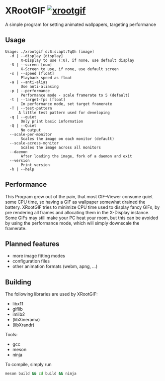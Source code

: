 # XRootGIF [![xrootgif](https://img.shields.io/aur/version/xrootgif.svg)](https://aur.archlinux.org/packages/xrootgif/)

A simple program for setting animated wallpapers, targeting performance

## Usage

``` text
Usage: ./xrootgif d:S:s:apt:TqQh [image]
  -d | --display [display]
       X-Display to use (:0), if none, use default display
  -S | --screen [num]
       X-Screen to use, if none, use default screen
  -s | --speed [float]
       Playback speed as float
  -a | --anti-alias
       Use anti-aliasing
  -p | --performance
       Performance mode - scale framerate to 5 (default)
  -t | --target-fps [float]
       In performance mode, set target framerate
  -T | --test-pattern
      A little test pattern used for developing
  -q | --quiet
       Only print basic information
  -Q | --Quiet
       No output
  --scale-per-monitor
       Scales the image on each monitor (default)
  --scale-across-monitor
       Scales the image across all monitors
  --daemon
       After loading the image, fork of a daemon and exit
  --version
       Print version
  -h | --help
```

## Performance

This Program grew out of the pain, that most GIF-Viewer consume quiet
some CPU time, so having a GIF as wallpaper somewhat drained the battery.
XRootGIF tries to minimize CPU time used to display fancy GIFs,
by pre rendering all frames and allocating them in the X-Display instance.
Some GIFs may still make your PC heat your room, but this can be
avoided by using the performance mode, which will simply downscale
the framerate.

## Planned features

  - more image fitting modes
  - configuration files
  - other animation formats (webm, apng, ...)

## Building

The following libraries are used by XRootGIF:

  - libx11
  - giflib
  - imlib2
  - (libXinerama)
  - (libXrandr)

Tools:

  - gcc
  - meson
  - ninja 

To compile, simply run

``` sh
meson build && cd build && ninja
```


